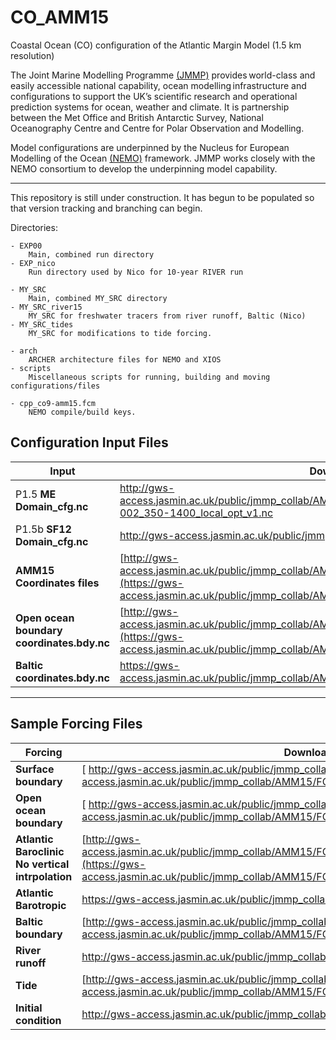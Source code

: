 # CO_AMM15
Coastal Ocean (CO) configuration of the Atlantic Margin Model (1.5 km resolution)

The Joint Marine Modelling Programme [(JMMP)](https://www.metoffice.gov.uk/research/approach/collaboration/joint-marine-modelling-programme) provides world-class and easily accessible national capability, ocean modelling infrastructure and configurations to support the UK’s scientific research and operational prediction systems for ocean, weather and climate. It is partnership between the Met Office and British Antarctic Survey, National Oceanography Centre and Centre for Polar Observation and Modelling.

Model configurations are underpinned by the Nucleus for European Modelling of the Ocean [(NEMO)](https://www.nemo-ocean.eu) framework. JMMP works closely with the NEMO consortium to develop the underpinning model capability. 

---

This repository is still under construction. It has begun to be populated so that version tracking and branching can begin. 

Directories:

	- EXP00
		Main, combined run directory
	- EXP_nico
		Run directory used by Nico for 10-year RIVER run

	- MY_SRC
		Main, combined MY_SRC directory
	- MY_SRC_river15
		MY_SRC for freshwater tracers from river runoff, Baltic (Nico)
	- MY_SRC_tides
		MY_SRC for modifications to tide forcing.
		
	- arch
		ARCHER architecture files for NEMO and XIOS
	- scripts
		Miscellaneous scripts for running, building and moving configurations/files

	- cpp_co9-amm15.fcm
		NEMO compile/build keys.


## Configuration Input Files

|  **Input** | **Download Location** |
|-------------- | -------------- |
| P1.5  **ME** **Domain_cfg.nc** | http://gws-access.jasmin.ac.uk/public/jmmp_collab/AMM15/DOMAIN_CFG/domain_cfg_sig9_itr3_MEs_01-002_350-1400_local_opt_v1.nc	 |
| P1.5b **SF12** **Domain_cfg.nc** | http://gws-access.jasmin.ac.uk/public/jmmp_collab/AMM15/DOMAIN_CFG/GEG_SF12.nc	 |
| **AMM15 Coordinates files** | [http://gws-access.jasmin.ac.uk/public/jmmp_collab/AMM15/COORDINATES/amm15.coordinates.rim15.nc](https://gws-access.jasmin.ac.uk/public/jmmp_collab/AMM15/COORDINATES/amm15.bdy.coordinates.rim15.nc)	 |
| **Open ocean boundary coordinates.bdy.nc** | [http://gws-access.jasmin.ac.uk/public/jmmp_collab/AMM15/COORDINATES/amm15.bdy.coordinates.rim15.nc](https://gws-access.jasmin.ac.uk/public/jmmp_collab/AMM15/COORDINATES/amm15.bdy.coordinates.rim15.nc)	 |
| **Baltic coordinates.bdy.nc** | https://gws-access.jasmin.ac.uk/public/jmmp_collab/AMM15/COORDINATES/amm15.baltic.bdy.coordinates.nc |
---

## Sample Forcing Files

| **Forcing** | **Download Location** |
|-------------- | ------------------|
| **Surface boundary** |[ http://gws-access.jasmin.ac.uk/public/jmmp_collab/AMM15/FORCING/SBC/ERA5/](https://gws-access.jasmin.ac.uk/public/jmmp_collab/AMM15/FORCING/SBC/ERA5/) |
| **Open ocean boundary** |[ http://gws-access.jasmin.ac.uk/public/jmmp_collab/AMM15/FORCING/BDY/](https://gws-access.jasmin.ac.uk/public/jmmp_collab/AMM15/FORCING/BDY/) |
| **Atlantic Baroclinic No vertical intrpolation** | [http://gws-access.jasmin.ac.uk/public/jmmp_collab/AMM15/FORCING/BDY/EXPER_NO_VERT_BDY_SJPZ_A_AND_D/](https://gws-access.jasmin.ac.uk/public/jmmp_collab/AMM15/FORCING/BDY/EXPER_NO_VERT_BDY_SJPZ_A_AND_D/) |
| **Atlantic Barotropic** | https://gws-access.jasmin.ac.uk/public/jmmp_collab/AMM15/FORCING/BDY/SJPZ_A_AND_D_BT/ |
| **Baltic boundary** | [http://gws-access.jasmin.ac.uk/public/jmmp_collab/AMM15/FORCING/BDY/BALTIC/](https://gws-access.jasmin.ac.uk/public/jmmp_collab/AMM15/FORCING/BDY/BALTIC/) |
| **River runoff** | http://gws-access.jasmin.ac.uk/public/jmmp_collab/AMM15/FORCING/RIVERS/ |
| **Tide** | [http://gws-access.jasmin.ac.uk/public/jmmp_collab/AMM15/FORCING/TIDES/FES2014/](https://gws-access.jasmin.ac.uk/public/jmmp_collab/AMM15/FORCING/TIDES/FES2014/) |
| **Initial condition** | http://gws-access.jasmin.ac.uk/public/jmmp_collab/AMM15/inputs/IC/ |
